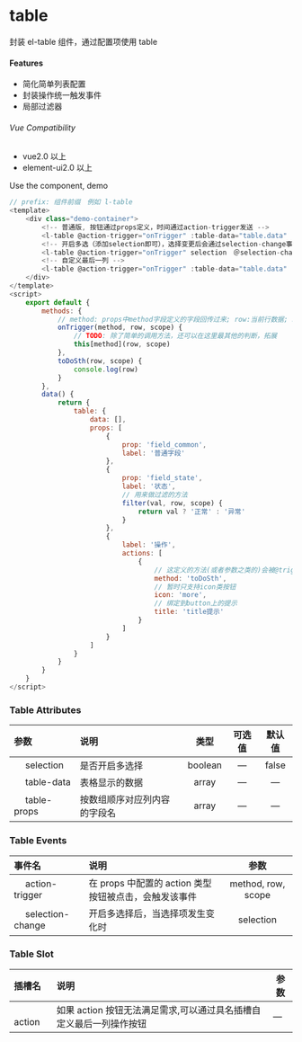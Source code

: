 # table

封装 el-table 组件，通过配置项使用 table

#### Features

*   简化简单列表配置
*   封装操作统一触发事件
*   局部过滤器

###### Vue Compatibility

*   vue2.0 以上
*   element-ui2.0 以上

Use the component, demo

```js
// prefix: 组件前缀　例如 l-table
<template>
    <div class="demo-container">
        <!-- 普通版, 按钮通过props定义，时间通过action-trigger发送 -->
        <l-table @action-trigger="onTrigger" :table-data="table.data" :table-props="table.props" />
        <!-- 开启多选（添加selection即可），选择变更后会通过selection-change事件被触发，通知父组件 -->
        <l-table @action-trigger="onTrigger" selection　＠selection-change＝"onSelect"　:table-data="table.data" :table-props="table.props" />
        <!-- 自定义最后一列 -->
        <l-table @action-trigger="onTrigger" :table-data="table.data" :table-props="table.props" />
    </div>
</template>
<script>
    export default {
        methods: {
            // method: props中method字段定义的字段回传过来; row:当前行数据; scope:当前行的scope;
            onTrigger(method, row, scope) {
                // TODO: 除了简单的调用方法，还可以在这里最其他的判断，拓展
                this[method](row, scope)
            },
            toDoSth(row, scope) {
                console.log(row)
            }
        },
        data() {
            return {
                table: {
                    data: [],
                    props: [
                        {
                            prop: 'field_common',
                            label: '普通字段'
                        },
                        {
                            prop: 'field_state',
                            label: '状态',
                            // 用来做过滤的方法
                            filter(val, row, scope) {
                                return val ? '正常' : '异常'
                            }
                        },
                        {
                            label: '操作',
                            actions: [
                                {
                                    // 这定义的方法(或者参数之类的)会被@trigger触发emit到父组件
                                    method: 'toDoSth',
                                    // 暂时只支持icon类按钮
                                    icon: 'more',
                                    // 绑定到button上的提示
                                    title: 'title提示'
                                }
                            ]
                        }
                    ]
                }
            }
        }
    }
</script>
```

### Table Attributes

| 参数           | 说明                         |  类型   | 可选值 | 默认值 |
| :------------- | :--------------------------- | :-----: | :----: | :----: |
| 　 selection   | 是否开启多选择               | boolean |   —    | false  |
| 　 table-data  | 表格显示的数据               |  array  |   —    |   —    |
| 　 table-props | 按数组顺序对应列内容的字段名 |  array  |   —    |   —    |

### Table Events

| 事件名              | 说明                                                  |        参数        |
| :------------------ | :---------------------------------------------------- | :----------------: |
| 　 action-trigger   | 在 props 中配置的 action 类型按钮被点击，会触发该事件 | method, row, scope |
| 　 selection-change | 开启多选择后，当选择项发生变化时                      |     selection      |

### Table Slot

| 插槽名    | 说明                                                                | 参数 |
| :-------- | :------------------------------------------------------------------ | ---- |
| 　 action | 如果 action 按钮无法满足需求,可以通过具名插槽自定义最后一列操作按钮 | —    |
